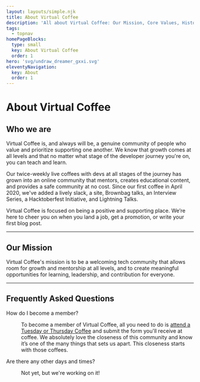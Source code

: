 ```yaml
---
layout: layouts/simple.njk
title: About Virtual Coffee
description: 'All about Virtual Coffee: Our Mission, Core Values, History, and more.'
tags:
  - topnav
homePageBlocks:
  type: small
  key: About Virtual Coffee
  order: 1
hero: 'svg/undraw_dreamer_gxxi.svg'
eleventyNavigation:
  key: About
  order: 1
---
```


# About Virtual Coffee

<h2 id="definition">Who we are</h2>

Virtual Coffee is, and always will be, a genuine community of people who value and prioritize supporting one another. We know that growth comes at all levels and that no matter what stage of the developer journey you're on, you can teach and learn.

Our twice-weekly live coffees with devs at all stages of the journey has grown into an online community that mentors, creates educational content, and provides a safe community at no cost. Since our first coffee in April 2020, we've added a lively slack, a site, Brownbag talks, an Interview Series, a Hacktoberfest Initiative, and Lightning Talks.

Virtual Coffee is focused on being a positive and supporting place. We’re here to cheer you on when you land a job, get a promotion, or write your first blog post.

---

<h2 id="mission">Our Mission</h2>

Virtual Coffee's mission is to be a welcoming tech community that allows room for growth and mentorship at all levels, and to create meaningful opportunities for learning, leadership, and contribution for everyone.

---

<h2 id="faq">Frequently Asked Questions</h2>

<dl>
  <dt>How do I become a member?</dt>
  <dd>
    <p>To become a member of Virtual Coffee, all you need to do is <a href="/events">attend a Tuesday or Thursday Coffee</a> and submit the form you'll receive at coffee. We absolutely love the closeness of this community and know it’s one of the many things that sets us apart. This closeness starts with those coffees.</p>
  </dd>

  <dt>Are there any other days and times?</dt>
  <dd>
    <p>Not yet, but we're working on it!</p>
  </dd>
</dl>
